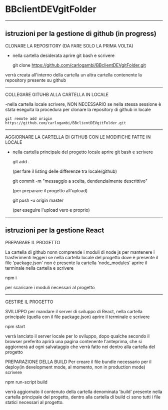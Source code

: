 # BBclientDEVgitFolder

-------------------------------------------------------------------------------------
 istruzioni per la gestione di github (in progress) 
-------------------------------------------------------------------------------------

CLONARE LA REPOSITORY (DA FARE SOLO LA PRIMA VOLTA)

 - nella cartella desiderata aprire git bash e scrivere 
    
    git clone https://github.com/carlogambi/BBclientDEVgitFolder.git

verrà creata all'interno della cartella un altra cartella contenente la repository presente su github

-------------------------------------------------------------------------------------

COLLEGARE GITUHB ALLA CARTELLA IN LOCALE

-nella cartella locale scrivere, NON NECESSARIO se nella stessa sessione è stata eseguita la procedura per clonare la repository di github in locale
    
    git remote add origin https://github.com/carlogambi/BBclientDEVgitFolder.git

-------------------------------------------------------------------------------------

AGGIORNARE LA CARTELLA DI GITHUB CON LE MODIFICHE FATTE IN LOCALE

- nella cartella principale del progetto locale aprire git bash e scrivere
  
  git add .
  
  (per fare il listing delle differenze tra locale/github)
  
  git commit -m "messaggio a scelta, dendenzialmente descrittivo"
  
  (per preparare il progetto all'upload)
  
  git push -u origin master
  
  (per eseguire l'upload vero e proprio)
  
 -------------------------------------------------------------------------------------
 istruzioni per la gestione React  
-------------------------------------------------------------------------------------

PREPARARE IL PROGETTO

La cartella di github nonn comprende i moduli di node js per mantenere i trasferimenti leggeri
se nella cartella locale del progetto dove è presente il file 'package.json' non è presente la cartella 'node_modules'
aprire il terminale nella cartella e scrivere
  
  npm i

per scaricare i moduli necessari al progetto

--------------------------------------------------------------------------------------

GESTIRE IL PROGETTO

SVILUPPO
per mandare il server di sviluppo di React, nella cartella principale (quella con il file package.json) aprire il terminale e scrivere

  npm start

verrà lanciato il server locale per lo sviluppo, dopo qualche secondo il browser preferito aprirà una pagina contenente l'anteprima, 
che si aggiornerà ad ogni salvataggio che verrà fatto nei dentro alla cartella del progetto

PREPARAZIONE DELLA BUILD
Per creare il file bundle necessario per il deploy(in development mode, al momento, non in production mode) scrivere
  
  npm run-script build

verrà aggiornato il contenuto della cartella denominata 'build' presente nella cartella principale del progetto,
dentro alla cartella di build ci sono tutti i file statici necessari al progetto.
